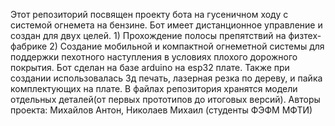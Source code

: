 Этот репозиторий посвящен проекту бота на гусеничном ходу с системой огнемета на бензине. Бот имеет дистанционное управление и создан для двух целей. 1) Прохождение полосы препятствий на физтех-фабрике 2) Создание мобильной и компактной огнеметной системы для поддержки пехотного наступления в условиях плохого дорожного покрытия. Бот сделан на базе arduino на esp32 плате. Также при создании использовалась 3д печать, лазерная резка по дереву, и пайка комплектующих на плате. В файлах репозитория хранятся модели отдельных деталей(от первых прототипов до итоговых версий). Авторы проекта: Михайлов Антон, Николаев Михаил (студенты ФЭФМ МФТИ)

